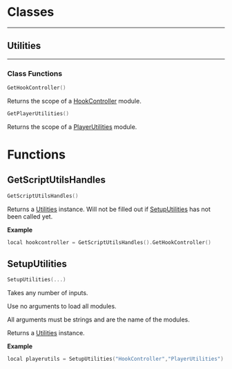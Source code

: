 <html>
  <head>
    <title>Kappa</title>
  </head>

<h1>Classes</h1>

---

<h2>Utilities</h2>

---

### Class Functions

```c++
GetHookController()
```
Returns the scope of a [HookController](hookcontroller.md) module.
```c++
GetPlayerUtilities()
```
Returns the scope of a [PlayerUtilities](playerutilities.md) module.

# Functions

## GetScriptUtilsHandles

```c++
GetScriptUtilsHandles()
```
  Returns a [Utilities](#utilities) instance. Will not be filled out if [SetupUtilities](#setuputilities) has not been called yet.

**Example**
```c++
local hookcontroller = GetScriptUtilsHandles().GetHookController()
```

## SetupUtilities

```c++
SetupUtilities(...)
```
  Takes any number of inputs.

  Use no arguments to load all modules.

  All arguments must be strings and are the name of the modules.

  Returns a [Utilities](#utilities) instance.

**Example**
```c++
local playerutils = SetupUtilities("HookController","PlayerUtilities").GetPlayerUtilities()
```



</html>
